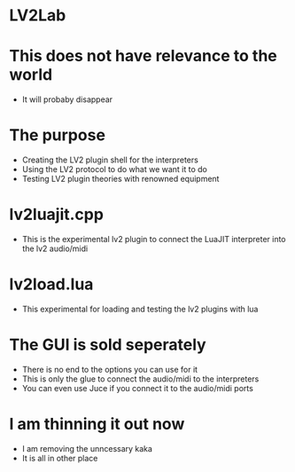 # LV2Lab

# This does not have relevance to the world
* It will probaby disappear 

# The purpose
* Creating the LV2 plugin shell for the interpreters
* Using the LV2 protocol to do what we want it to do
* Testing LV2 plugin theories with renowned equipment

# lv2luajit.cpp
* This is the experimental lv2 plugin to connect the LuaJIT interpreter into the lv2 audio/midi

# lv2load.lua
* This experimental for loading and testing the lv2 plugins with lua

# The GUI is sold seperately
* There is no end to the options you can use for it
* This is only the glue to connect the audio/midi to the interpreters
* You can even use Juce if you connect it to the audio/midi ports


# I am thinning it out now
* I am removing the unncessary kaka
* It is all in other place
